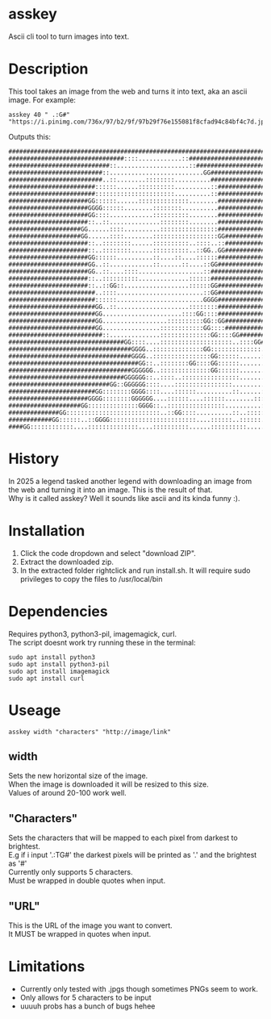 # asskey
Ascii cli tool to turn images into text.

# Description
This tool takes an image from the web and turns it into text, aka an ascii image.
For example:
```
asskey 40 " .:G#" "https://i.pinimg.com/736x/97/b2/9f/97b29f76e155081f8cfad94c84bf4c7d.jpg"
```

Outputs this:

```
################################################################################
################################::::............::##############################
############################::....................::############################
##########################::..........................GG########################
##########################..::........::::::::..........########################
########################::::::......::::::::::..........::######################
########################::::::::::::::::::::::..........::######################
######################GG::::::......::::::::::::::........######################
######################GGGG::::::........::::::::..........######################
######################GG::::............::::::::::........######################
######################::..::..............::::::::........######################
####################GG......::::..........::::::::::::::::######################
####################GG......::::........::::::::::::::::::GG####################
######################::..::::::::......::::::::::..::::..::####################
######################::..::::::::......::::::::::..::GG..GG####################
######################GG::::::..........::....::....::::::######################
######################GG..::............::......::....::GG######################
######################GG..::....::::..................::########################
######################::..::::::::::..............::::::########################
######################::..::GG::..................::::::GG######################
########################..::::........................::GG######################
########################::::::........................GGGG######################
########################GG..::....................::::::::######################
########################GG......................::::GG::::######################
########################GG..................::::::::::GG::GG####################
########################GG................::::::::::::GG::::####################
##########################::..............::::::::::::::GG::::GG################
################################GG::::....::::::::::::::::::::..::::GG##########
##################################GGGG..::::::::::::::GG::::::::::::::....::####
##################################GGGG..::::::::::::::::GG::::::......::::::::::
####################################GG::..::::::::GG::::GG::::::..............::
##################################GGGGGG..::::::::::::::GG::::::..............::
################################GGGGGG::..::::..::::::::::::::::................
############################GG::GGGGGG::::....::::::::::::::::..................
########################GG::::::::GGGG::::....::::::..........::......::::::....
######################GGGG::::::::GGGGGG....::::::....::::::........::::::::....
####################GG::::::::::::::GGGG::..::::::::::::::::..........::........
##############GG::::::::::::::::::::::::::..::GG::::..........::..::::::......::
############GG::::::..::GGGG::::::::::::::::::::::::....::::::..::::::......::::
####GG::::::::::::....::::::::::::::....::::::::::......::::::::::..........::::
```
# History
In 2025 a legend tasked another legend with downloading an image from the web and turning it into an image. This is the result of that.\
Why is it called asskey? Well it sounds like ascii and its kinda funny :).

# Installation
1. Click the code dropdown and select "download ZIP".
2. Extract the downloaded zip.
3. In the extracted folder rightclick and run install.sh. It will require sudo privileges to copy the files to /usr/local/bin

# Dependencies
Requires python3, python3-pil, imagemagick, curl.\
The script doesnt work try running these in the terminal:
```
sudo apt install python3
sudo apt install python3-pil
sudo apt install imagemagick
sudo apt install curl
```

# Useage
```
asskey width "characters" "http://image/link"
```

## width 
Sets the new horizontal size of the image.\
When the image is downloaded it will be resized to this size.\
Values of around 20-100 work well.

## "Characters"
Sets the characters that will be mapped to each pixel from darkest to brightest.\
E.g if i input '.:TG#' the darkest pixels will be printed as '.' and the brightest as '#'\
Currently only supports 5 characters.\
Must be wrapped in double quotes when input.

## "URL"
This is the URL of the image you want to convert.\
It MUST be wrapped in quotes when input.

# Limitations
 - Currently only tested with .jpgs though sometimes PNGs seem to work.
 - Only allows for 5 characters to be input
 - uuuuh probs has a bunch of bugs hehee

